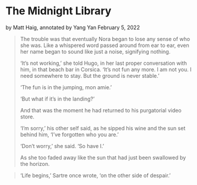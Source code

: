# The Midnight Library

by Matt Haig, annotated by Yang Yan
February 5, 2022

> The trouble was that eventually Nora began to lose any sense of who she was. Like a whispered word passed around from ear to ear, even her name began to sound like just a noise, signifying nothing.
>
> ‘It’s not working,’ she told Hugo, in her last proper conversation with him, in that beach bar in Corsica. ‘It’s not fun any more. I am not you. I need somewhere to stay. But the ground is never stable.’
>
> ‘The fun is in the jumping, mon amie.’
>
> ‘But what if it’s in the landing?’
>
> And that was the moment he had returned to his purgatorial video store.
>
> ‘I’m sorry,’ his other self said, as he sipped his wine and the sun set behind him, ‘I’ve forgotten who you are.’
>
> ‘Don’t worry,’ she said. ‘So have I.’
>
> As she too faded away like the sun that had just been swallowed by the horizon.

> ‘Life begins,’ Sartre once wrote, ‘on the other side of despair.’
